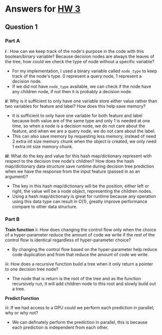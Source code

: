 # Answers for [HW 3](./questions/princML_hw03-1.pdf)

## Question 1

### Part A

***i*** : How can we keep track of the node's purpose in the code with this boolean/binary variable? Because decision nodes are always the leaves of the tree, how could we check the type of node without a specific variable?

- For my implementation, I used a binary variable called `node_type` to keep track of the node's type. 0 represent a query node, 1 represent a decision node.
- If we did not have `node_type` available, we can check if the node have any children node, if not then it is probably a decision node.

***ii***: Why is it sufficient to only have one variable store either value rather than two variables for feature and label? How does this help save memory?

- It is sufficient to only have one variable for both feature and label because both value are of the same type and only 1 is needed at one time, so when a node is a decision node, we do not care about the feature, and when we are a query node, we do not care about the label.
- This can also save memory by requesting less memory, instead of need 2 extra int size memory chunk when the object is created, we only need 1 extra int size memory chunk.

***iii***: What do the key and value for this hash map/dictionary represent with respect to the decision tree node's children? How does the hash map/dictionary data structure save runtime during decision tree prediction when we have the response from the input feature (passed in as an argument)?

- The key in this hash map/dictionary will be the position, either left or right, the value will be a node object, representing the children nodes.
- Using a hash map/dictionary is great for runtime because any operation using this data type can result in O(1), greatly improve performance compare to other data structure.

### Part B


**Train function**
ii: How does changing the control flow only when the choice of a hyper-parameter reduce the amount of code we write if the rest of the control flow is identical regardless of hyper-parameter choice?

- By changing the control flow based on the hyper-parameter help reduce code duplication and from that reduce the amount of code we write.

iii: How does a recursive function build a tree when it only return a pointer to one decision tree node?

- The node that is return is the root of the tree and as the function recursively run, it will add children node to this root and slowly build out a tree.

**Predict Function**

iii: If we had access to a GPU could we perform each prediction in parallel; why or why not?

- We can definately perform the prediction in parallel, this is because each prediction is independent from each other.
